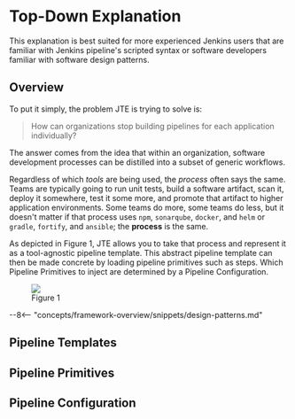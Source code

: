 # Top-Down Explanation

This explanation is best suited for more experienced Jenkins users that are familiar with Jenkins pipeline's scripted syntax or software developers familiar with software design patterns.

## Overview

To put it simply, the problem JTE is trying to solve is:

> How can organizations stop building pipelines for each application individually?

The answer comes from the idea that within an organization, software development processes can be distilled into a subset of generic workflows.

Regardless of which *tools* are being used, the *process* often says the same.
Teams are typically going to run unit tests, build a software artifact, scan it, deploy it somewhere, test it some more, and promote that artifact to higher application environments.
Some teams do more, some teams do less, but it doesn't matter if that process uses `npm`, `sonarqube`, `docker`, and `helm` or `gradle`, `fortify`, and `ansible`; the **process** is the same.

As depicted in Figure 1, JTE allows you to take that process and represent it as a tool-agnostic pipeline template.
This abstract pipeline template can then be made concrete by loading pipeline primitives such as steps.
Which Pipeline Primitives to inject are determined by a Pipeline Configuration.

<figure>
  <img src="../top-down-1.png"/>
  <figcaption>Figure 1</figcaption>
</figure>

--8<-- "concepts/framework-overview/snippets/design-patterns.md"

## Pipeline Templates

## Pipeline Primitives

## Pipeline Configuration
